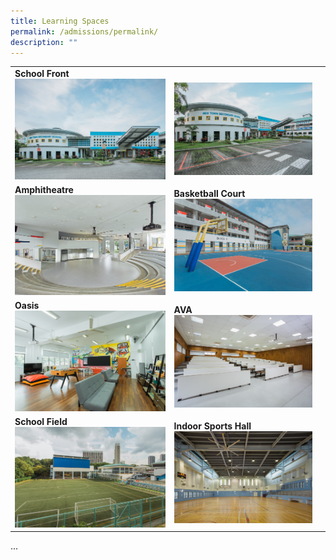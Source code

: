 ```yaml
---
title: Learning Spaces
permalink: /admissions/permalink/
description: ""
---
```

||||
|--------|--------|--------|
|**School Front**<br>![School Drop off point front](/images/School%20Premise/school_school%20drop%20off%20point_03.png)|<br>![School Front Side](/images/School%20Premise/school_school%20front_05.png)
|**Amphitheatre**<br>![School Amphitheatre](/images/School%20Premise/school_amphitheatre.png)|**Basketball Court**<br>![School Basketball Court](/images/School%20Premise/school_basketball%20court_02.png)|
**Oasis**<br>![School Oasis](/images/School%20Premise/school_oasis_02.png)|**AVA**<br>![School AVA](/images/School%20Premise/school_ava_01.png)|
**School Field**<br>![School Field](/images/School%20Premise/school_field_01.png)|**Indoor Sports Hall**<br>![School ISH](/images/School%20Premise/school_ish_02.png)|

<div id="cincopa_b8952b">...</div>